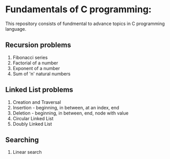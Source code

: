 # Fundamentals of C programming:
This repository consists of fundmental to advance topics in C programming language.

## Recursion problems
1. Fibonacci series
2. Factorial of a number
3. Exponent of a number
4. Sum of 'n' natural numbers

## Linked List problems
1. Creation and Traversal
2. Insertion - beginning, in between, at an index, end
3. Deletion - beginning, in between, end, node with value
4. Circular Linked List
5. Doubly Linked List

## Searching
1. Linear search